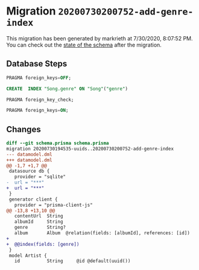 # Migration `20200730200752-add-genre-index`

This migration has been generated by markrieth at 7/30/2020, 8:07:52 PM.
You can check out the [state of the schema](./schema.prisma) after the migration.

## Database Steps

```sql
PRAGMA foreign_keys=OFF;

CREATE  INDEX "Song.genre" ON "Song"("genre")

PRAGMA foreign_key_check;

PRAGMA foreign_keys=ON;
```

## Changes

```diff
diff --git schema.prisma schema.prisma
migration 20200730194535-uuids..20200730200752-add-genre-index
--- datamodel.dml
+++ datamodel.dml
@@ -1,7 +1,7 @@
 datasource db {
   provider = "sqlite"
-  url = "***"
+  url = "***"
 }
 generator client {
   provider = "prisma-client-js"
@@ -13,8 +13,10 @@
   contentUrl  String
   albumId     String
   genre       String?
   album       Album  @relation(fields: [albumId], references: [id])
+
+  @@index(fields: [genre])
 }
 model Artist {
   id          String     @id @default(uuid())
```


